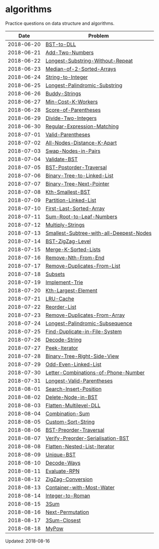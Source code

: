 # algorithms
Practice questions on data structure and algorithms.

Date | Problem 
--- | ---
2018-06-20 | [BST-to-DLL](https://github.com/ansonmiu0214/algorithms/tree/master/2018-06-20_BST-to-DLL)
2018-06-21 | [Add-Two-Numbers](https://github.com/ansonmiu0214/algorithms/tree/master/2018-06-21_Add-Two-Numbers)
2018-06-22 | [Longest-Substring-Without-Repeat](https://github.com/ansonmiu0214/algorithms/tree/master/2018-06-22_Longest-Substring-Without-Repeat)
2018-06-23 | [Median-of-2-Sorted-Arrays](https://github.com/ansonmiu0214/algorithms/tree/master/2018-06-23_Median-of-2-Sorted-Arrays)
2018-06-24 | [String-to-Integer](https://github.com/ansonmiu0214/algorithms/tree/master/2018-06-24_String-to-Integer)
2018-06-25 | [Longest-Palindromic-Substring](https://github.com/ansonmiu0214/algorithms/tree/master/2018-06-25_Longest-Palindromic-Substring)
2018-06-26 | [Buddy-Strings](https://github.com/ansonmiu0214/algorithms/tree/master/2018-06-26_Buddy-Strings)
2018-06-27 | [Min-Cost-K-Workers](https://github.com/ansonmiu0214/algorithms/tree/master/2018-06-27_Min-Cost-K-Workers)
2018-06-28 | [Score-of-Parentheses](https://github.com/ansonmiu0214/algorithms/tree/master/2018-06-28_Score-of-Parentheses)
2018-06-29 | [Divide-Two-Integers](https://github.com/ansonmiu0214/algorithms/tree/master/2018-06-29_Divide-Two-Integers)
2018-06-30 | [Regular-Expression-Matching](https://github.com/ansonmiu0214/algorithms/tree/master/2018-06-30_Regular-Expression-Matching)
2018-07-01 | [Valid-Parentheses](https://github.com/ansonmiu0214/algorithms/tree/master/2018-07-01_Valid-Parentheses)
2018-07-02 | [All-Nodes-Distance-K-Apart](https://github.com/ansonmiu0214/algorithms/tree/master/2018-07-02_All-Nodes-Distance-K-Apart)
2018-07-03 | [Swap-Nodes-in-Pairs](https://github.com/ansonmiu0214/algorithms/tree/master/2018-07-03_Swap-Nodes-in-Pairs)
2018-07-04 | [Validate-BST](https://github.com/ansonmiu0214/algorithms/tree/master/2018-07-04_Validate-BST)
2018-07-05 | [BST-Postorder-Traversal](https://github.com/ansonmiu0214/algorithms/tree/master/2018-07-05_BST-Postorder-Traversal)
2018-07-06 | [Binary-Tree-to-Linked-List](https://github.com/ansonmiu0214/algorithms/tree/master/2018-07-06_Binary-Tree-to-Linked-List)
2018-07-07 | [Binary-Tree-Next-Pointer](https://github.com/ansonmiu0214/algorithms/tree/master/2018-07-07_Binary-Tree-Next-Pointer)
2018-07-08 | [Kth-Smallest-BST](https://github.com/ansonmiu0214/algorithms/tree/master/2018-07-08_Kth-Smallest-BST)
2018-07-09 | [Partition-Linked-List](https://github.com/ansonmiu0214/algorithms/tree/master/2018-07-09_Partition-Linked-List)
2018-07-10 | [First-Last-Sorted-Array](https://github.com/ansonmiu0214/algorithms/tree/master/2018-07-10_First-Last-Sorted-Array)
2018-07-11 | [Sum-Root-to-Leaf-Numbers](https://github.com/ansonmiu0214/algorithms/tree/master/2018-07-11_Sum-Root-to-Leaf-Numbers)
2018-07-12 | [Multiply-Strings](https://github.com/ansonmiu0214/algorithms/tree/master/2018-07-12_Multiply-Strings)
2018-07-13 | [Smallest-Subtree-with-all-Deepest-Nodes](https://github.com/ansonmiu0214/algorithms/tree/master/2018-07-13_Smallest-Subtree-with-all-Deepest-Nodes)
2018-07-14 | [BST-ZigZag-Level](https://github.com/ansonmiu0214/algorithms/tree/master/2018-07-14_BST-ZigZag-Level)
2018-07-15 | [Merge-K-Sorted-Lists](https://github.com/ansonmiu0214/algorithms/tree/master/2018-07-15_Merge-K-Sorted-Lists)
2018-07-16 | [Remove-Nth-From-End](https://github.com/ansonmiu0214/algorithms/tree/master/2018-07-16_Remove-Nth-From-End)
2018-07-17 | [Remove-Duplicates-From-List](https://github.com/ansonmiu0214/algorithms/tree/master/2018-07-17_Remove-Duplicates-From-List)
2018-07-18 | [Subsets](https://github.com/ansonmiu0214/algorithms/tree/master/2018-07-18_Subsets)
2018-07-19 | [Implement-Trie](https://github.com/ansonmiu0214/algorithms/tree/master/2018-07-19_Implement-Trie)
2018-07-20 | [Kth-Largest-Element](https://github.com/ansonmiu0214/algorithms/tree/master/2018-07-20_Kth-Largest-Element)
2018-07-21 | [LRU-Cache](https://github.com/ansonmiu0214/algorithms/tree/master/2018-07-21_LRU-Cache)
2018-07-22 | [Reorder-List](https://github.com/ansonmiu0214/algorithms/tree/master/2018-07-22_Reorder-List)
2018-07-23 | [Remove-Duplicates-From-Array](https://github.com/ansonmiu0214/algorithms/tree/master/2018-07-23_Remove-Duplicates-From-Array)
2018-07-24 | [Longest-Palindromic-Subsequence](https://github.com/ansonmiu0214/algorithms/tree/master/2018-07-24_Longest-Palindromic-Subsequence)
2018-07-25 | [Find-Duplicate-in-File-System](https://github.com/ansonmiu0214/algorithms/tree/master/2018-07-25_Find-Duplicate-in-File-System)
2018-07-26 | [Decode-String](https://github.com/ansonmiu0214/algorithms/tree/master/2018-07-26_Decode-String)
2018-07-27 | [Peek-Iterator](https://github.com/ansonmiu0214/algorithms/tree/master/2018-07-27_Peek-Iterator)
2018-07-28 | [Binary-Tree-Right-Side-View](https://github.com/ansonmiu0214/algorithms/tree/master/2018-07-28_Binary-Tree-Right-Side-View)
2018-07-29 | [Odd-Even-Linked-List](https://github.com/ansonmiu0214/algorithms/tree/master/2018-07-29_Odd-Even-Linked-List)
2018-07-30 | [Letter-Combinations-of-Phone-Number](https://github.com/ansonmiu0214/algorithms/tree/master/2018-07-30_Letter-Combinations-of-Phone-Number)
2018-07-31 | [Longest-Valid-Parentheses](https://github.com/ansonmiu0214/algorithms/tree/master/2018-07-31_Longest-Valid-Parentheses)
2018-08-01 | [Search-Insert-Position](https://github.com/ansonmiu0214/algorithms/tree/master/2018-08-01_Search-Insert-Position)
2018-08-02 | [Delete-Node-in-BST](https://github.com/ansonmiu0214/algorithms/tree/master/2018-08-02_Delete-Node-in-BST)
2018-08-03 | [Flatten-Multilevel-DLL](https://github.com/ansonmiu0214/algorithms/tree/master/2018-08-03_Flatten-Multilevel-DLL)
2018-08-04 | [Combination-Sum](https://github.com/ansonmiu0214/algorithms/tree/master/2018-08-04_Combination-Sum)
2018-08-05 | [Custom-Sort-String](https://github.com/ansonmiu0214/algorithms/tree/master/2018-08-05_Custom-Sort-String)
2018-08-06 | [BST-Preorder-Traversal](https://github.com/ansonmiu0214/algorithms/tree/master/2018-08-06_BST-Preorder-Traversal)
2018-08-07 | [Verify-Preorder-Serialisation-BST](https://github.com/ansonmiu0214/algorithms/tree/master/2018-08-07_Verify-Preorder-Serialisation-BST)
2018-08-08 | [Flatten-Nested-List-Iterator](https://github.com/ansonmiu0214/algorithms/tree/master/2018-08-08_Flatten-Nested-List-Iterator)
2018-08-09 | [Unique-BST](https://github.com/ansonmiu0214/algorithms/tree/master/2018-08-09_Unique-BST)
2018-08-10 | [Decode-Ways](https://github.com/ansonmiu0214/algorithms/tree/master/2018-08-10_Decode-Ways)
2018-08-11 | [Evaluate-RPN](https://github.com/ansonmiu0214/algorithms/tree/master/2018-08-11_Evaluate-RPN)
2018-08-12 | [ZigZag-Conversion](https://github.com/ansonmiu0214/algorithms/tree/master/2018-08-12_ZigZag-Conversion)
2018-08-13 | [Container-with-Most-Water](https://github.com/ansonmiu0214/algorithms/tree/master/2018-08-13_Container-with-Most-Water)
2018-08-14 | [Integer-to-Roman](https://github.com/ansonmiu0214/algorithms/tree/master/2018-08-14_Integer-to-Roman)
2018-08-15 | [3Sum](https://github.com/ansonmiu0214/algorithms/tree/master/2018-08-15_3Sum)
2018-08-16 | [Next-Permutation](https://github.com/ansonmiu0214/algorithms/tree/master/2018-08-16_Next-Permutation)
2018-08-17 | [3Sum-Closest](https://github.com/ansonmiu0214/algorithms/tree/master/2018-08-17_3Sum-Closest)
2018-08-18 | [MyPow](https://github.com/ansonmiu0214/algorithms/tree/master/2018-08-18_MyPow)

Updated: 2018-08-16

